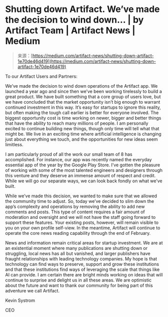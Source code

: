<!--yml
category: 未分类
date: 2024-05-27 14:42:47
-->

# Shutting down Artifact. We’ve made the decision to wind down… | by Artifact Team | Artifact News | Medium

> 来源：[https://medium.com/artifact-news/shutting-down-artifact-1e70de46d419](https://medium.com/artifact-news/shutting-down-artifact-1e70de46d419)

To our Artifact Users and Partners:

We’ve made the decision to wind down operations of the Artifact app. We launched a year ago and since then we’ve been working tirelessly to build a great product. We have built something that a core group of users love, but we have concluded that the market opportunity isn’t big enough to warrant continued investment in this way. It’s easy for startups to ignore this reality, but often making the tough call earlier is better for everyone involved. The biggest opportunity cost is time working on newer, bigger and better things that have the ability to reach many millions of people. I am personally excited to continue building new things, though only time will tell what that might be. We live in an exciting time where artificial intelligence is changing just about everything we touch, and the opportunities for new ideas seem limitless.

I am particularly proud of all the work our small team of 8 has accomplished. For instance, our app was recently named the everyday essential app of the year by the Google Play Store. I’ve gotten the pleasure of working with some of the most talented engineers and designers through this venture and they deserve an immense amount of respect and credit. While we will go our separate ways, we can look back fondly on what we’ve built.

While we’ve made this decision, we wanted to make sure that we allowed the community time to adjust. So, today we’ve decided to slim down the app’s complexity and operations by removing the ability to add new comments and posts. This type of content requires a fair amount of moderation and oversight and we will not have the staff going forward to support these features. Your existing posts, however, will remain visible to you on your own profile self-view. In the meantime, Artifact will continue to operate the core news reading capability through the end of February.

News and information remain critical areas for startup investment. We are at an existential moment where many publications are shutting down or struggling, local news has all but vanished, and larger publishers have fraught relationships with leading technology companies. My hope is that technology can find ways to preserve, support and grow these institutions and that these institutions find ways of leveraging the scale that things like AI can provide. I am certain there are bright minds working on ideas that will continue to surprise and delight us in all these areas. We are optimistic about the future and want to thank our community for being part of this adventure we call Artifact.

Kevin Systrom

CEO